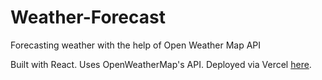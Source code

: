 # Weather-Forecast
 Forecasting weather with the help of Open Weather Map API

Built with React. Uses OpenWeatherMap's API. Deployed via Vercel [here](https://alexkowsik-weather-app.netlify.com/).
